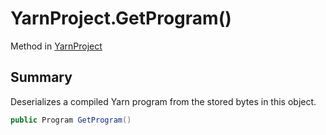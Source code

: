 # YarnProject.GetProgram()

Method in [YarnProject](/api/csharp/yarn.unity.yarnproject.md)

## Summary


Deserializes a compiled Yarn program from the stored bytes in
this object.


```csharp
public Program GetProgram()
```

